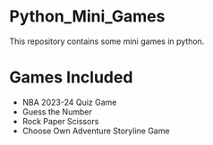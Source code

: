 # Python_Mini_Games
This repository contains some mini games in python. 

# Games Included
 - NBA 2023-24 Quiz Game
 - Guess the Number
 - Rock Paper Scissors
 - Choose Own Adventure Storyline Game
